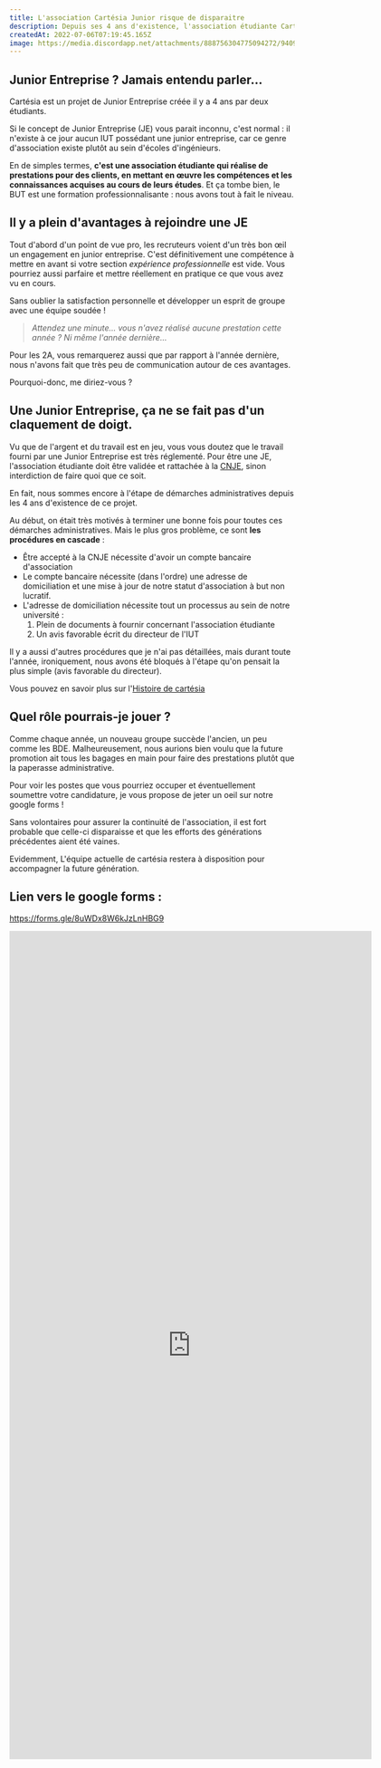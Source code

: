 ```yaml
---
title: L'association Cartésia Junior risque de disparaitre
description: Depuis ses 4 ans d'existence, l'association étudiante Cartésia Junior est toujours au stade embryonnaire. Notre Junior Entreprise frôlant la dispartion, je vous explique le contexte et comment vous pourriez avoir un rôle à jouer.
createdAt: 2022-07-06T07:19:45.165Z
image: https://media.discordapp.net/attachments/888756304775094272/940963353109606490/cartesiaV4.png?width=100&height=100
---
```


## Junior Entreprise ? Jamais entendu parler...

Cartésia est un projet de Junior Entreprise créée il y a 4 ans par deux étudiants.

Si le concept de Junior Entreprise (JE) vous parait inconnu, c'est normal : il n'existe à ce jour aucun IUT possédant une junior entreprise, car ce genre d'association existe plutôt au sein d'écoles d'ingénieurs.

En de simples termes, **c'est une association étudiante qui réalise de prestations pour des clients, en mettant en œuvre les compétences et les connaissances acquises au cours de leurs études**. Et ça tombe bien, le BUT est une formation professionnalisante : nous avons tout à fait le niveau.

## Il y a plein d'avantages à rejoindre une JE

Tout d'abord d'un point de vue pro, les recruteurs voient d'un très bon œil un engagement en junior entreprise. C'est définitivement une compétence à mettre en avant si votre section _expérience professionnelle_ est vide. Vous pourriez aussi parfaire et mettre réellement en pratique ce que vous avez vu en cours.

Sans oublier la satisfaction personnelle et développer un esprit de groupe avec une équipe soudée !

> _Attendez une minute... vous n'avez réalisé aucune prestation cette année ? Ni même l'année dernière..._

Pour les 2A, vous remarquerez aussi que par rapport à l'année dernière, nous n'avons fait que très peu de communication autour de ces avantages.

Pourquoi-donc, me diriez-vous ?

## Une Junior Entreprise, ça ne se fait pas d'un claquement de doigt.

Vu que de l'argent et du travail est en jeu, vous vous doutez que le travail fourni par une Junior Entreprise est très réglementé. Pour être une JE, l'association étudiante doit être validée et rattachée à la [CNJE](https://junior-entreprises.com/), sinon interdiction de faire quoi que ce soit.

En fait, nous sommes encore à l'étape de démarches administratives depuis les 4 ans d'existence de ce projet.

Au début, on était très motivés à terminer une bonne fois pour toutes ces démarches administratives. Mais le plus gros problème, ce sont **les procédures en cascade** :

- Être accepté à la CNJE nécessite d'avoir un compte bancaire d'association
- Le compte bancaire nécessite (dans l'ordre) une adresse de domiciliation et une mise à jour de notre statut d'association à but non lucratif.
- L'adresse de domiciliation nécessite tout un processus au sein de notre université :
  1. Plein de documents à fournir concernant l'association étudiante
  2. Un avis favorable écrit du directeur de l'IUT

Il y a aussi d'autres procédures que je n'ai pas détaillées, mais durant toute l'année, ironiquement, nous avons été bloqués à l'étape qu'on pensait la plus simple (avis favorable du directeur).

Vous pouvez en savoir plus sur l'[Histoire de cartésia](https://cartesia-junior.netlify.app/history)

## Quel rôle pourrais-je jouer ?

Comme chaque année, un nouveau groupe succède l'ancien, un peu comme les BDE. Malheureusement, nous aurions bien voulu que la future promotion ait tous les bagages en main pour faire des prestations plutôt que la paperasse administrative.

Pour voir les postes que vous pourriez occuper et éventuellement soumettre votre candidature, je vous propose de jeter un oeil sur notre google forms !

Sans volontaires pour assurer la continuité de l'association, il est fort probable que celle-ci disparaisse et que les efforts des générations précédentes aient été vaines.

Evidemment, L'équipe actuelle de cartésia restera à disposition pour accompagner la future génération.

## Lien vers le google forms :

https://forms.gle/8uWDx8W6kJzLnHBG9

<iframe src="https://docs.google.com/forms/d/e/1FAIpQLSdTE7Amq2QGaWq1Sn2wOv-SHfxjY4TAHiEDeb3gbGTJ995VVg/viewform?embedded=true" width="640" height="1463" frameborder="0" marginheight="0" marginwidth="0">Chargement…</iframe>
